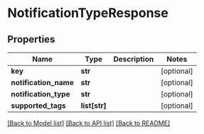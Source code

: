 # NotificationTypeResponse

## Properties
Name | Type | Description | Notes
------------ | ------------- | ------------- | -------------
**key** | **str** |  | [optional] 
**notification_name** | **str** |  | [optional] 
**notification_type** | **str** |  | [optional] 
**supported_tags** | **list[str]** |  | [optional] 

[[Back to Model list]](../README.md#documentation-for-models) [[Back to API list]](../README.md#documentation-for-api-endpoints) [[Back to README]](../README.md)

